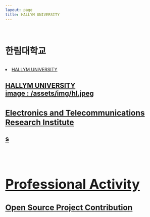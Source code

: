 ```yaml
---
layout: page
title: HALLYM UNIVERSITY
---
```


<br/>


# 한림대학교
<a href="#" class="image main"><img src="images/hl.jpeg" alt="" /></a>
<li class="active"><a href="home.md">HALLYM UNIVERSITY</a></li>
	<h2><a href="https://www.hallym.ac.kr">HALLYM UNIVERSITY<br />
image : /assets/img/hl.jpeg

### Electronics and Telecommunications Research Institute
s

<br/>

# Professional Activity

### Open Source Project Contribution


### 

### 

###

### 


<br/>


